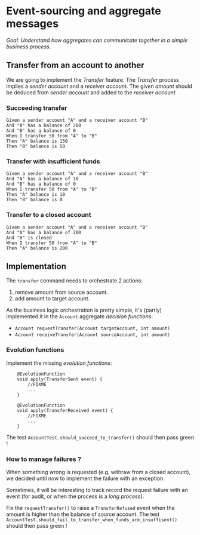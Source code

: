 Event-sourcing and aggregate messages
=====================================

*Goal: Understand how aggregates can communicate together in a simple business process.*
      
## Transfer from an account to another
We are going to implement the *Transfer* feature. The *Transfer* process implies a *sender account* and a *receiver account*. 
The given *amount* should be deduced from *sender account* and added to the *receiver account* 
### Succeeding transfer
```gherkin
Given a sender account "A" and a receiver account "B"
And "A" has a balance of 200
And "B" has a balance of 0
When I transfer 50 from "A" to "B"
Then "A" balance is 150
Then "B" balance is 50
```
### Transfer with insufficient funds
```gherkin
Given a sender account "A" and a receiver account "B"
And "A" has a balance of 10
And "B" has a balance of 0
When I transfer 50 from "A" to "B"
Then "A" balance is 10
Then "B" balance is 0
```
### Transfer to a closed account
```gherkin
Given a sender account "A" and a receiver account "B"
And "A" has a balance of 200
And "B" is closed
When I transfer 50 from "A" to "B"
Then "A" balance is 200
```

## Implementation

The `transfer` command needs to orchestrate 2 actions:
1. remove amount from source account.
2. add amount to target account. 

As the business logic orchestration is pretty simple, it's (partly) implemented it in the `Account` aggregate *decision functions*:
* `Account requestTransfer(Account targetAccount, int amount)`
* `Account receiveTransfer(Account sourceAccount, int amount)`

### Evolution functions

Implement the missing *evolution functions*:
```
    @EvolutionFunction
    void apply(TransferSent event) {
        //FIXME
        ...
    }

    @EvolutionFunction
    void apply(TransferReceived event) {
        //FIXME
        ...
    }
```
The test `AccountTest.should_succeed_to_transfer()` should then pass green !

### How to manage failures ?

When something wrong is requested (e.g. withraw from a closed account), 
we decided until now to implement the failure with an exception.

Sometimes, it will be interesting to track record the request failure with an event (for audit, or when the process is a *long process*).

Fix the `requestTransfer()` to raise a `TransferRefused` event when the amount is higher than the balance of source account.
The test `AccountTest.should_fail_to_transfer_when_funds_are_insuffisent()` should then pass green !
